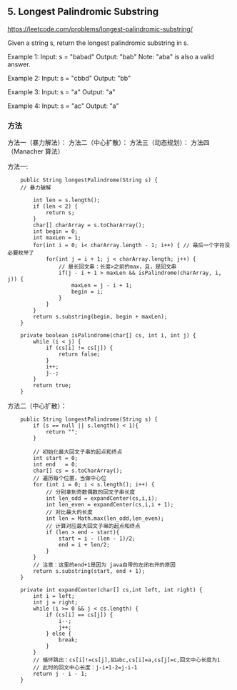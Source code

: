 
## 5. Longest Palindromic Substring
https://leetcode.com/problems/longest-palindromic-substring/

Given a string s, return the longest palindromic substring in s.

Example 1:
Input: s = "babad"
Output: "bab"
Note: "aba" is also a valid answer.

Example 2:
Input: s = "cbbd"
Output: "bb"

Example 3:
Input: s = "a"
Output: "a"

Example 4:
Input: s = "ac"
Output: "a"

### 方法
方法一（暴力解法）：
方法二（中心扩散）：
方法三（动态规划）：
方法四（Manacher 算法）


方法一: 
```
    public String longestPalindrome(String s) {
    // 暴力破解

        int len = s.length();
        if (len < 2) {
            return s;
        }
        char[] charArray = s.toCharArray();
        int begin = 0;
        int maxLen = 1;
        for(int i = 0; i< charArray.length - 1; i++) { // 最后一个字符没必要枚举了
            for(int j = i + 1; j < charArray.length; j++) {
                // 最长回文串：长度>之前的max，且，是回文串
                if(j - i + 1 > maxLen && isPalindrome(charArray, i, j)) {
                    maxLen = j - i + 1;
                    begin = i;
                } 
            }
        }
        return s.substring(begin, begin + maxLen);
    }

    private boolean isPalindrome(char[] cs, int i, int j) {
        while (i < j) {
            if (cs[i] != cs[j]) {
                return false;
            }
            i++;
            j--;
        }
        return true;
    }
```

方法二（中心扩散）：
```
    public String longestPalindrome(String s) {
        if (s == null || s.length() < 1){
            return "";
        }

        // 初始化最大回文子串的起点和终点
        int start = 0;
        int end   = 0;
        char[] cs = s.toCharArray();
        // 遍历每个位置，当做中心位
        for (int i = 0; i < s.length(); i++) {
            // 分别拿到奇数偶数的回文子串长度
            int len_odd = expandCenter(cs,i,i);
            int len_even = expandCenter(cs,i,i + 1);
            // 对比最大的长度
            int len = Math.max(len_odd,len_even);
            // 计算对应最大回文子串的起点和终点
            if (len > end - start){
                start = i - (len - 1)/2;
                end = i + len/2;
            }
        }
        // 注意：这里的end+1是因为 java自带的左闭右开的原因
        return s.substring(start, end + 1);
    }

    private int expandCenter(char[] cs,int left, int right) {
        int i = left;
        int j = right;
        while (i >= 0 && j < cs.length) {
            if (cs[i] == cs[j]) {
                i--;
                j++;
            } else {
                break;
            }
        }
        // 循环跳出：cs[i]!=cs[j],如abc,cs[i]=a,cs[j]=c,回文中心长度为1
        // 此时的回文中心长度：j-i+1-2=j-i-1
        return j - i - 1;
    }
```
